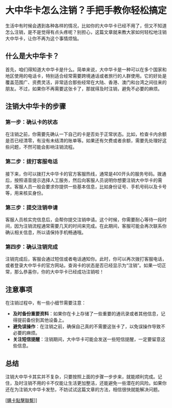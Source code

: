 # 大中华卡怎么注销？手把手教你轻松搞定

生活中有时候会遇到各种各样的情况，比如你的大中华卡已经不用了，但又不知道怎么注销，是不是觉得有点头疼呢？别担心，这篇文章就来教大家如何轻松地注销大中华卡，让你不再为这个事情烦恼。

## 什么是大中华卡？

首先，咱们得知道大中华卡是什么。简单来说，大中华卡是一种可以在多个国家和地区使用的电话卡，特别适合经常需要跨境通话或者旅行的人群使用。它的好处是覆盖范围广、资费灵活，非常适合那些经常在大陆、香港、澳门和台湾之间往来的朋友。不过，如果你不再需要这张卡了，那就得及时注销，避免不必要的麻烦。

## 注销大中华卡的步骤

### 第一步：确认卡的状态

在注销之前，你需要先确认一下自己的卡是否处于正常状态。比如，检查卡内余额是否已经清零，有没有未结清的账单等。如果还有欠费或者余额，需要先处理好这些问题，不然可能会影响注销流程。

### 第二步：拨打客服电话

接下来，你可以拨打大中华卡的官方客服热线，通常是400开头的服务号码。拨通后，按照语音提示选择人工服务，然后向客服人员说明你想要注销大中华卡的需求。客服人员一般会要求你提供一些基本信息，比如身份证号、手机号码以及卡号等，用来核实身份。

### 第三步：提交注销申请

客服人员核实完信息后，会帮你提交注销申请。这个时候，你需要耐心等待一段时间，因为注销流程通常需要几天的时间来完成。在此期间，客服可能会再次联系你确认相关信息，所以请保持手机畅通哦。

### 第四步：确认注销完成

注销完成后，客服会通过短信或者电话通知你。此时，你可以再次拨打客服电话，或者登录大中华卡的官方网站，查询卡的状态是否已经显示为“注销”。如果一切正常，那么恭喜你，你的大中华卡已经成功注销啦！

## 注意事项

在注销过程中，有一些小细节需要注意：

- **及时备份重要资料**：如果你在卡上存储了一些重要的通讯录或者其他信息，记得提前备份到其他设备上。
- **避免误操作**：在注销之前，确保自己真的不需要这张卡了，以免误操作导致不必要的麻烦。
- **关注短信提醒**：注销期间，大中华卡可能会发送一些短信提醒，一定要留意这些信息。

## 总结

注销大中华卡其实并不复杂，只要按照上面的步骤一步步来，就能顺利完成。记住，及时注销不用的卡不仅能让生活更加整洁，还能避免一些潜在的风险。如果你还在为注销大中华卡发愁，不妨试试这篇文章的方法，相信很快就能解决问题。

[[購卡點擊聯繫](https://t.me/s/esim1088)]]